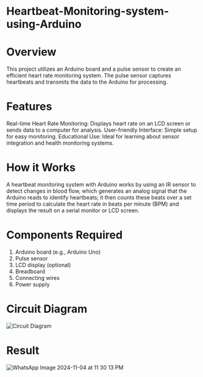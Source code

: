 # Heartbeat-Monitoring-system-using-Arduino
# Overview
This project utilizes an Arduino board and a pulse sensor to create an efficient heart rate monitoring system. The pulse sensor captures heartbeats and transmits the data to the Arduino for processing.

# Features
Real-time Heart Rate Monitoring: Displays heart rate on an LCD screen or sends data to a computer for analysis.
User-friendly Interface: Simple setup for easy monitoring.
Educational Use: Ideal for learning about sensor integration and health monitoring systems.

# How it Works

A heartbeat monitoring system with Arduino works by using an IR sensor to detect changes in blood flow, which generates an analog signal that the Arduino reads to identify heartbeats; it then counts these beats over a set time period to calculate the heart rate in beats per minute (BPM) and displays the result on a serial monitor or LCD screen.

# Components Required
1. Arduino board (e.g., Arduino Uno)
2. Pulse sensor
3. LCD display (optional)
4. Breadboard
5. Connecting wires
6. Power supply

# Circuit Diagram
![Circuit Diagram](https://github.com/user-attachments/assets/3f45d6b9-221b-4700-944a-37c88dd01512)

# Result
![WhatsApp Image 2024-11-04 at 11 30 13 PM](https://github.com/user-attachments/assets/480eca2d-8cf2-4b32-a447-e25bc055720e)

